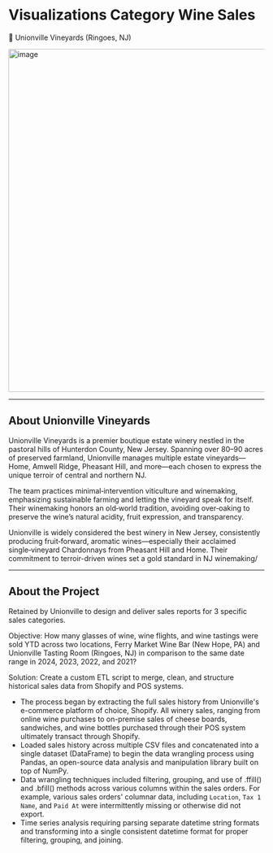 # Visualizations Category Wine Sales
🍇 Unionville Vineyards (Ringoes, NJ)

<img width="1040" height="675" alt="image" src="https://github.com/user-attachments/assets/afa47e8c-5633-4bbf-aeee-0385b7235e07" />

---
## About Unionville Vineyards 
Unionville Vineyards is a premier boutique estate winery nestled in the pastoral hills of Hunterdon County, New Jersey. Spanning over 80–90 acres of preserved farmland, Unionville manages multiple estate vineyards—Home, Amwell Ridge, Pheasant Hill, and more—each chosen to express the unique terroir of central and northern NJ.

The team practices minimal‑intervention viticulture and winemaking, emphasizing sustainable farming and letting the vineyard speak for itself. Their winemaking honors an old‑world tradition, avoiding over‑oaking to preserve the wine’s natural acidity, fruit expression, and transparency.

Unionville is widely considered the best winery in New Jersey, consistently producing fruit‑forward, aromatic wines—especially their acclaimed single‑vineyard Chardonnays from Pheasant Hill and Home. Their commitment to terroir-driven wines set a gold standard in NJ winemaking/

---

## About the Project

Retained by Unionville to design and deliver sales reports for 3 specific sales categories.

Objective: How many glasses of wine, wine flights, and wine tastings were sold YTD across two locations, Ferry Market Wine Bar (New Hope, PA) and Unionville Tasting Room (Ringoes, NJ) in comparison to the same date range in 2024, 2023, 2022, and 2021?

Solution: Create a custom ETL script to merge, clean, and structure historical sales data from Shopify and POS systems.

  - The process began by extracting the full sales history from Unionville's e-commerce platform of choice, Shopify. All winery sales, ranging from online wine purchases to on-premise sales of cheese boards, sandwiches, and wine bottles purchased through their POS system ultimately transact through Shopify.
  - Loaded sales history across multiple CSV files and concatenated into a single dataset (DataFrame) to begin the data wrangling process using Pandas, an open-source data analysis and manipulation library built on top of NumPy.
  - Data wrangling techniques included filtering, grouping, and use of .ffill() and .bfill() methods across various columns within the sales orders. For example, various sales orders' columnar data, including `Location`, `Tax 1 Name`, and `Paid At` were intermittently missing or otherwise did not export.
  - Time series analysis requiring parsing separate datetime string formats and transforming into a single consistent datetime format for proper filtering, grouping, and joining.
